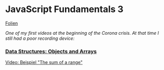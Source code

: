 # JavaScript Fundamentals 3

[Folien](https://docs.google.com/presentation/d/1iyI0JbsfFwKXIEc8RvSWL2TKITLmdFDTydntsARsFE4/edit?usp=sharing)

*One of my first videos at the beginning of the Corona crisis. At that time I still had a poor recording device:*

### [Data Structures: Objects and Arrays](https://eloquentjavascript.net/04_data.html)

[Video: Beispiel "The sum of a range"](https://www.youtube.com/watch?v=RYCHdykoXsU&feature=youtu.be)

